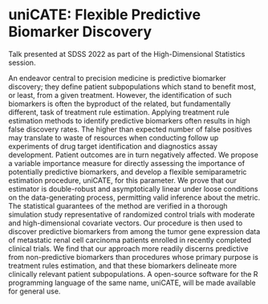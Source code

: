 # uniCATE: Flexible Predictive Biomarker Discovery

Talk presented at SDSS 2022 as part of the High-Dimensional Statistics session.

An endeavor central to precision medicine is predictive biomarker discovery; they define patient subpopulations which stand to benefit most, or least, from a given treatment. However, the identification of such biomarkers is often the byproduct of the related, but fundamentally different, task of treatment rule estimation. Applying treatment rule estimation methods to identify predictive biomarkers often results in high false discovery rates. The higher than expected number of false positives may translate to waste of resources when conducting follow up experiments of drug target identification and diagnostics assay development. Patient outcomes are in turn negatively affected. We propose a variable importance measure for directly assessing the importance of potentially predictive biomarkers, and develop a flexible semiparametric estimation procedure, uniCATE, for this parameter. We prove that our estimator is double-robust and asymptotically linear under loose conditions on the data-generating process, permitting valid inference about the metric. The statistical guarantees of the method are verified in a thorough simulation study representative of randomized control trials with moderate and high-dimensional covariate vectors. Our procedure is then used to discover predictive biomarkers from among the tumor gene expression data of metastatic renal cell carcinoma patients enrolled in recently completed clinical trials. We find that our approach more readily discerns predictive from non-predictive biomarkers than procedures whose primary purpose is treatment rules estimation, and that these biomarkers delineate more clinically relevant patient subpopulations. A open-source software for the R programming language of the same name, uniCATE, will be made available for general use.
